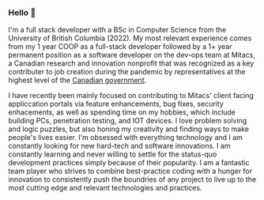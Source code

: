### Hello 👋

<!--
**burtonmars/burtonmars** is a ✨ _special_ ✨ repository because its `README.md` (this file) appears on your GitHub profile.

Here are some ideas to get you started:

- 🔭 I’m currently working on ...
- 🌱 I’m currently learning ...
- 👯 I’m looking to collaborate on ...
- 🤔 I’m looking for help with ...
- 💬 Ask me about ...
- 📫 How to reach me: ...
- 😄 Pronouns: ...
- ⚡ Fun fact: ...
-->

I'm a full stack developer with a BSc in Computer Science from the University of British Columbia (2022). My most relevant experience comes from my 1 year COOP as a full-stack developer followed by a 1+ year permanent position as a software developer on the dev-ops team at Mitacs, a Canadian research and innovation nonprofit that was recognized as a key contributer to job creation during the pandemic by representatives at the highest level of the [Canadian government](https://pm.gc.ca/en/videos/2020/06/25/remarks-additional-support-students-and-recent-grads).

I have recently been mainly focused on contributing to Mitacs' client facing appliccation portals via feature enhancements, bug fixes, security enhacements, as well as spending time on my hobbies, which include building PCs, penetration testing, and IOT devices. I love problem solving and logic puzzles, but also honing my creativity and finding ways to make people's lives easier. I'm obsessed with everything technology and I am constantly looking for new hard-tech and software innovations. I am constantly learning and never willing to settle for the status-quo development practices simply because of their popularity. I am a fantastic team player who strives to combine best-practice coding with a hunger for innovation to consistently push the boundries of any project to live up to the most cutting edge and relevant technologies and practices. 
